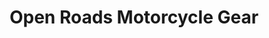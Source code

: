 ---
title: "Open Roads Motorcycle Gear"
url: /carthage/open-roads-motorcycle-gear/
shop: Allgemein
---